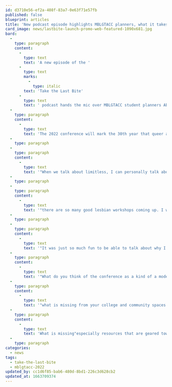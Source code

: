 ```yaml
---
id: d3710e56-ef2a-408f-83a7-0e63f71e57fb
published: false
blueprint: articles
title: 'New podcast episode highlights MBLGTACC planners, what it takes, what we''re learning'
card_image: news/lastbite-launch-promo-web-featured-1090x681.jpg
bard:
  -
    type: paragraph
    content:
      -
        type: text
        text: 'A new episode of the '
      -
        type: text
        marks:
          -
            type: italic
        text: 'Take the Last Bite'
      -
        type: text
        text: ' podcast hands the mic over MBLGTACC student planners Abby, Daleelah, and Lulu.'
  -
    type: paragraph
    content:
      -
        type: text
        text: 'The 2022 conference will mark the 30th year that queer and trans+ college students and young adults from across the Midwest and beyond have gathered for what is now known as the Midwest Bisexual Lesbian Gay Transgender Asexual College Conference, or MBLGTACC. Abby, Lulu, and Daleelah'
  -
    type: paragraph
  -
    type: paragraph
    content:
      -
        type: text
        text: '"When we talk about limitless, I can personally talk about myself... We''re navigating this college scene where we''re afforded the chance to express ourselves in a way that we might have not been able to at home. Here at Ohio State, here in the Midwest, away from where I grew up, it''s almost like those options became limitless because I was able to branch out from what I knew and self-explore my identities, and also talk to people who have been through similar issues, and just thrive as a person." - Lulu'
  -
    type: paragraph
  -
    type: paragraph
    content:
      -
        type: text
        text: '"there are so many good lesbian workshops coming up. I was reading all the descriptions. They were so good." - abby'
  -
    type: paragraph
  -
    type: paragraph
    content:
      -
        type: text
        text: '"It was just so much fun to be able to talk about why I felt this workshop needed to be in the conference.... being able to hear everyone''s ideas and, again, collaborate and get feedback." - Daleelah'
  -
    type: paragraph
    content:
      -
        type: text
        text: '"What do you think of the conference as a kind of a model for that and what is missing or just not serving in some of the spaces that you''re in?'
  -
    type: paragraph
    content:
      -
        type: text
        text: '"what is missing from your college and community spaces that you think MBLGTACC can satisfy that can then be broadened and scaled up?'
  -
    type: paragraph
    content:
      -
        type: text
        text: 'What is missing"especially resources that are geared towards LGBTQ+ students of color."'
  -
    type: paragraph
categories:
  - news
tags:
  - take-the-last-bite
  - mblgtacc-2022
updated_by: cc1d6f85-bab6-480d-8bd1-226c3d628cb2
updated_at: 1663709374
---
```

